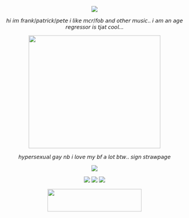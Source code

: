 <p align="center"> <img src=https://file.garden/Zy7nsVKnFHAuCMhW/dividers/faves/fave6> </p>

<p align="center"> 𝘩𝘪 𝘪𝘮 𝘧𝘳𝘢𝘯𝘬/𝘱𝘢𝘵𝘳𝘪𝘤𝘬/𝘱𝘦𝘵𝘦 𝘪 𝘭𝘪𝘬𝘦 𝘮𝘤𝘳/𝘧𝘰𝘣 𝘢𝘯𝘥 𝘰𝘵𝘩𝘦𝘳 𝘮𝘶𝘴𝘪𝘤.. 𝘪 𝘢𝘮 𝘢𝘯 𝘢𝘨𝘦 𝘳𝘦𝘨𝘳𝘦𝘴𝘴𝘰𝘳 𝘪𝘴 𝘵𝘫𝘢𝘵 𝘤𝘰𝘰𝘭... </p> <div>

<p align="center"> <img src=https://file.garden/Zy7nsVKnFHAuCMhW/pngs/flowers/p13 height="300" width="350"> </p>

   <p align="center">   𝘩𝘺𝘱𝘦𝘳𝘴𝘦𝘹𝘶𝘢𝘭 𝘨𝘢𝘺 𝘯𝘣 𝘪 𝘭𝘰𝘷𝘦 𝘮𝘺 𝘣𝘧 𝘢 𝘭𝘰𝘵 𝘣𝘵𝘸.. 𝘴𝘪𝘨𝘯 𝘴𝘵𝘳𝘢𝘸𝘱𝘢𝘨𝘦 </p>

<p align="center"> <img src=https://file.garden/Zy7nsVKnFHAuCMhW/pixels/red%20pixel/red11> </p>
<p align="center"> <img src=https://file.garden/Zy7nsVKnFHAuCMhW/blinkies/orange/o4> <img src=https://file.garden/Zy7nsVKnFHAuCMhW/blinkies/red/r34> <img src=https://file.garden/Zy7nsVKnFHAuCMhW/blinkies/orange/o7> </p>

<p align="center" dir="auto"> <img src="https://spotify-github-profile.kittinanx.com/api/view?uid=31dnbrq33dernxlkwbvsoee7w6py&cover_image=true&theme=natemoo-re&show_offline=true&background_color=121212&interchange=true&bar_color=afcbd9&bar_color_cover=true)](https://github.com/kittinan/spotify-github-profile)" height="60" width="250"></a>
